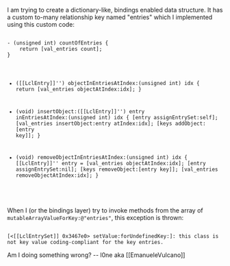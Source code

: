 I am trying to create a dictionary-like, bindings enabled data structure. It has a custom to-many relationship key named "entries" which I implemented using this custom code:

<code>
- (unsigned int) countOfEntries {
	return [val_entries count];
}

- ([[LclEntry]]'') objectInEntriesAtIndex:(unsigned int) idx {
	return [val_entries objectAtIndex:idx];
}

- (void) insertObject:([[LclEntry]]'') entry inEntriesAtIndex:(unsigned int) idx {
	[entry assignEntrySet:self];
	[val_entries insertObject:entry atIndex:idx];
	[keys addObject:[entry key]];
}

- (void) removeObjectInEntriesAtIndex:(unsigned int) idx {
	[[LclEntry]]'' entry = [val_entries objectAtIndex:idx];
	[entry assignEntrySet:nil];
	[keys removeObject:[entry key]];
	[val_entries removeObjectAtIndex:idx];
}
</code>

When I (or the bindings layer) try to invoke methods from the array of <code>mutableArrayValueForKey:@"entries"</code>, this exception is thrown:

<code>
[<[[LclEntrySet]] 0x3467e0> setValue:forUndefinedKey:]: this class is not key value coding-compliant for the key entries.
</code>

Am I doing something wrong? -- l0ne aka [[EmanueleVulcano]]